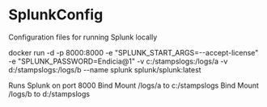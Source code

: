 # SplunkConfig
Configuration files for running Splunk locally

docker run -d -p 8000:8000 -e "SPLUNK_START_ARGS=--accept-license" -e "SPLUNK_PASSWORD=Endicia@1" -v c:/stampslogs:/logs/a -v d:/stampslogs:/logs/b --name splunk splunk/splunk:latest

Runs Splunk on port 8000
Bind Mount /logs/a to c:/stampslogs
Bind Mount /logs/b to d:/stampslogs